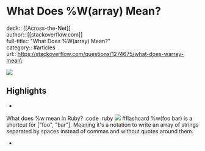 # What Does %W(array) Mean?

deck:: [[Across-the-Net]]\
author:: [[stackoverflow.com]]\
full-title:: "What Does %W(array) Mean?"\
category:: #articles\
url:: https://stackoverflow.com/questions/1274675/what-does-warray-mean\

![](https://readwise-assets.s3.amazonaws.com/static/images/article2.74d541386bbf.png)

## Highlights
- 
 What does %w mean in Ruby? .code .ruby
   ![](https://picsum.photos/200) #flashcard 
    %w(foo bar) is a shortcut for ["foo", "bar"]. Meaning it's a notation to write an array of strings separated by spaces instead of commas and without quotes around them.

    
-

